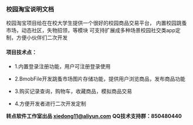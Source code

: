 ### 校园淘宝说明文档
校园淘宝项目给在在校大学生提供一个很好的校园商品交易平台，
内置校园跳蚤市场，动态社区，失物招领，等模块
可支持扩展成多种场景校园社交类app定制，方便小伙伴们二次开发


#### 项目技术点：

- 1.内置登录注册功能，用户可注册登录使用

- 2.BmobFile开发跳蚤市场图片存储功能，提供用户浏览商品，发布商品功能

- 3.购买记录查询，购物车，收藏商品，模拟商品交易

- 4.方便开发者进行二次开发定制



**转点软件工作室出品 xiedong11@aliyun.com**
**QQ技术支持群：850480440**